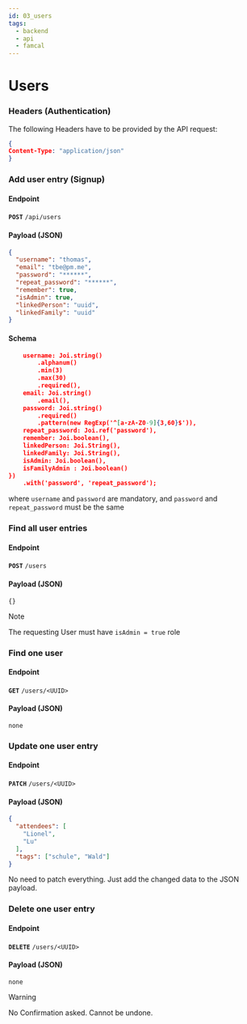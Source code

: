```yaml
---
id: 03_users
tags:
  - backend
  - api
  - famcal
---
```


# Users

### Headers (Authentication)
The following Headers have to be provided by the API request: 
```JSON
{
Content-Type: "application/json"
}

```

### Add user entry (Signup)

#### Endpoint 
**`POST`** `/api/users`

#### Payload (JSON)
```jSON
{
  "username": "thomas",
  "email": "tbe@pm.me",
  "password": "******",
  "repeat_password": "******",
  "remember": true,
  "isAdmin": true,
  "linkedPerson": "uuid",
  "linkedFamily": "uuid"
}
```
#### Schema
```JSON
    username: Joi.string()
        .alphanum()
        .min(3)
        .max(30)
        .required(),
    email: Joi.string()
        .email(),
    password: Joi.string()
        .required()
        .pattern(new RegExp('^[a-zA-Z0-9]{3,60}$')),
    repeat_password: Joi.ref('password'),
    remember: Joi.boolean(),
    linkedPerson: Joi.String(),
    linkedFamily: Joi.String(),
    isAdmin: Joi.boolean(),
    isFamilyAdmin : Joi.boolean()
})
    .with('password', 'repeat_password');
```
where `username` and `password` are mandatory, and `password` and `repeat_password` must be the same

### Find all user entries

#### Endpoint 
**`POST`**  `/users`

#### Payload (JSON)

`{}`

> [!NOTE]
> The requesting User must have `isAdmin = true` role

### Find one user

#### Endpoint 
**`GET`**  `/users/<UUID>`

#### Payload (JSON)
`none`

### Update one user entry

#### Endpoint 
**`PATCH`**  `/users/<UUID>`

#### Payload (JSON)
```JSON
{
  "attendees": [
    "Lionel",
    "Lu"
  ],
  "tags": ["schule", "Wald"]
}
```
No need to patch everything. Just add the changed data to the JSON payload.

### Delete one user entry

#### Endpoint 
**`DELETE`**  `/users/<UUID>`

#### Payload (JSON)
`none`

> [!WARNING]
> No Confirmation asked. Cannot be undone.